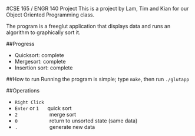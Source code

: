 #CSE 165 / ENGR 140 Project
This is a project by Lam, Tim and Kian for our Object Oriented Programming class.

The program is a freeglut application that displays data and runs an algorithm to graphically sort it.

##Progress
- Quicksort: complete
- Mergesort: complete
- Insertion sort: complete

##How to run
Running the program is simple; type `make`, then run `./glutapp`

##Operations
- ```Right Click```
- ```Enter``` or ```1```
&nbsp;&nbsp;&nbsp;&nbsp;
quick sort
- ```2```
&nbsp;&nbsp;&nbsp;&nbsp;&nbsp;&nbsp;&nbsp;&nbsp;&nbsp;&nbsp;&nbsp;&nbsp;&nbsp;&nbsp;&nbsp;&nbsp;&nbsp;&nbsp;&nbsp;&nbsp;
merge sort
- ```0```
&nbsp;&nbsp;&nbsp;&nbsp;&nbsp;&nbsp;&nbsp;&nbsp;&nbsp;&nbsp;&nbsp;&nbsp;&nbsp;&nbsp;&nbsp;&nbsp;&nbsp;&nbsp;&nbsp;&nbsp;
return to unsorted state (same data)
- ```.```
&nbsp;&nbsp;&nbsp;&nbsp;&nbsp;&nbsp;&nbsp;&nbsp;&nbsp;&nbsp;&nbsp;&nbsp;&nbsp;&nbsp;&nbsp;&nbsp;&nbsp;&nbsp;&nbsp;&nbsp;
generate new data

